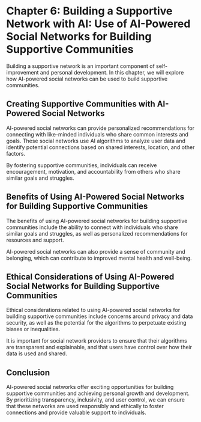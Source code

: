 Chapter 6: Building a Supportive Network with AI: Use of AI-Powered Social Networks for Building Supportive Communities
=======================================================================================================================

Building a supportive network is an important component of self-improvement and personal development. In this chapter, we will explore how AI-powered social networks can be used to build supportive communities.

Creating Supportive Communities with AI-Powered Social Networks
---------------------------------------------------------------

AI-powered social networks can provide personalized recommendations for connecting with like-minded individuals who share common interests and goals. These social networks use AI algorithms to analyze user data and identify potential connections based on shared interests, location, and other factors.

By fostering supportive communities, individuals can receive encouragement, motivation, and accountability from others who share similar goals and struggles.

Benefits of Using AI-Powered Social Networks for Building Supportive Communities
--------------------------------------------------------------------------------

The benefits of using AI-powered social networks for building supportive communities include the ability to connect with individuals who share similar goals and struggles, as well as personalized recommendations for resources and support.

AI-powered social networks can also provide a sense of community and belonging, which can contribute to improved mental health and well-being.

Ethical Considerations of Using AI-Powered Social Networks for Building Supportive Communities
----------------------------------------------------------------------------------------------

Ethical considerations related to using AI-powered social networks for building supportive communities include concerns around privacy and data security, as well as the potential for the algorithms to perpetuate existing biases or inequalities.

It is important for social network providers to ensure that their algorithms are transparent and explainable, and that users have control over how their data is used and shared.

Conclusion
----------

AI-powered social networks offer exciting opportunities for building supportive communities and achieving personal growth and development. By prioritizing transparency, inclusivity, and user control, we can ensure that these networks are used responsibly and ethically to foster connections and provide valuable support to individuals.
